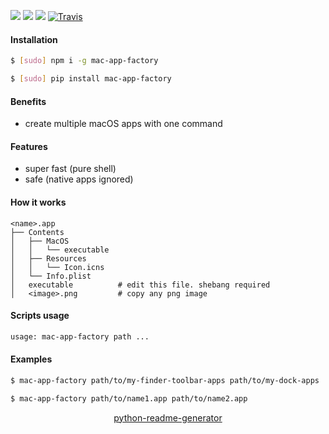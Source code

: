 <!--
https://pypi.org/project/readme-generator/
https://pypi.org/project/python-readme-generator/
-->

[![](https://img.shields.io/badge/OS-macOS-blue.svg?longCache=True)]()
[![](https://img.shields.io/pypi/v/mac-app-factory.svg?maxAge=3600)](https://pypi.org/project/mac-app-factory/)
[![](https://img.shields.io/npm/v/mac-app-factory.svg?maxAge=3600)](https://www.npmjs.com/package/mac-app-factory)
[![Travis](https://api.travis-ci.org/looking-for-a-job/mac-app-factory.svg?branch=master)](https://travis-ci.org/looking-for-a-job/mac-app-factory/)

#### Installation
```bash
$ [sudo] npm i -g mac-app-factory
```
```bash
$ [sudo] pip install mac-app-factory
```

#### Benefits
+   create multiple macOS apps with one command

#### Features
+   super fast (pure shell)
+   safe (native apps ignored)

#### How it works
```
<name>.app
├── Contents
│   ├── MacOS
│   │   └── executable
│   ├── Resources
│   │   └── Icon.icns
│   └── Info.plist
│   executable          # edit this file. shebang required
│   <image>.png         # copy any png image
```

#### Scripts usage
```bash
usage: mac-app-factory path ...
```

#### Examples
```bash
$ mac-app-factory path/to/my-finder-toolbar-apps path/to/my-dock-apps
```

```bash
$ mac-app-factory path/to/name1.app path/to/name2.app
```

<p align="center">
    <a href="https://pypi.org/project/python-readme-generator/">python-readme-generator</a>
</p>